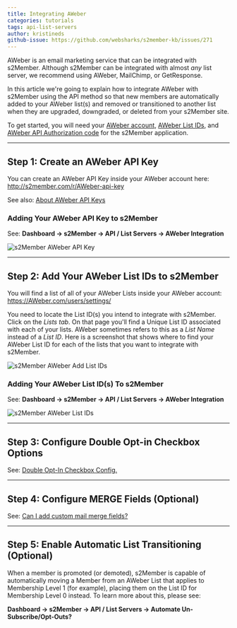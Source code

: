 ```yaml
---
title: Integrating AWeber
categories: tutorials
tags: api-list-servers
author: kristineds
github-issue: https://github.com/websharks/s2member-kb/issues/271
---
```


AWeber is an email marketing service that can be integrated with s2Member. Although s2Member can be integrated with almost _any_ list server, we recommend using AWeber, MailChimp, or GetResponse.

In this article we're going to explain how to integrate AWeber with s2Member using the API method so that new members are automatically added to your AWeber list(s) and removed or transitioned to another list when they are upgraded, downgraded, or deleted from your s2Member site.

To get started, you will need your [AWeber account](http://s2member.com/AWeber), [AWeber List IDs](https://AWeber.com/users/settings/), and  [AWeber API Authorization code](http://s2member.com/r/AWeber-api-key) for the s2Member application.

---

## Step 1: Create an AWeber API Key

You can create an AWeber API Key inside your AWeber account here: <http://s2member.com/r/AWeber-api-key>

See also: [About AWeber API Keys](https://help.AWeber.com/hc/en-us/articles/204031016-Does-AWeber-Have-An-API-)

### Adding Your AWeber API Key to s2Member

See: **Dashboard → s2Member → API / List Servers → AWeber Integration**

![s2Member AWeber API Key](https://cloud.githubusercontent.com/assets/7514953/10616140/2d9ebb60-7796-11e5-9487-0f8c67c2e49e.png)

---

## Step 2: Add Your AWeber List IDs to s2Member

You will find a list of all of your AWeber Lists inside your AWeber account: <https://AWeber.com/users/settings/>

You need to locate the List ID(s) you intend to integrate with s2Member. Click on the _Lists tab_. On that page you'll find a Unique List ID associated with each of your lists. AWeber sometimes refers to this as a _List Name_ instead of a _List ID_. Here is a screenshot that shows where to find your AWeber List ID for each of the lists that you want to integrate with s2Member.

![s2Member AWeber Add List IDs](https://cloud.githubusercontent.com/assets/7514953/10737678/87cf59a2-7c4e-11e5-92ed-885ad2f2f8b4.png)

### Adding Your AWeber List ID(s) To s2Member

See: **Dashboard → s2Member → API / List Servers → AWeber Integration**

![s2Member AWeber List IDs](https://cloud.githubusercontent.com/assets/7514953/10616197/88c5623c-7796-11e5-8136-f625f490a52f.png)

---

## Step 3: Configure Double Opt-in Checkbox Options

See: [Double Opt-In Checkbox Config.](http://s2member.com/kb-article/double-opt-in-checkbox-config/)

---

## Step 4: Configure MERGE Fields (Optional)

See: [Can I add custom mail merge fields?](http://s2member.com/kb-article/can-i-add-custom-mail-merge-fields/)

---

## Step 5: Enable Automatic List Transitioning (Optional)

When a member is promoted (or demoted), s2Member is capable of automatically moving a Member from an AWeber List that applies to Membership Level 1 (for example), placing them on the List ID for Membership Level 0 instead. To learn more about this, please see:

**Dashboard → s2Member → API / List Servers → Automate Un-Subscribe/Opt-Outs?**

